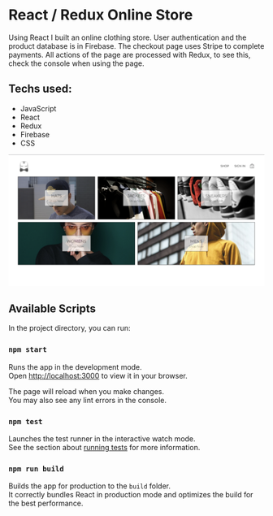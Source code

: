 # React / Redux Online Store

Using React I built an online clothing store. User authentication and the
product database is in Firebase. The checkout page uses Stripe to complete
payments. All actions of the page are processed with Redux, to see this,
check the console when using the page.

## Techs used:
 - JavaScript
 - React
 - Redux 
 - Firebase
 - CSS


![Online clothing store screenshot](src/assets/online-screenshot-for-readme.png "Page screenshot")







## Available Scripts

In the project directory, you can run:

### `npm start`

Runs the app in the development mode.\
Open [http://localhost:3000](http://localhost:3000) to view it in your browser.

The page will reload when you make changes.\
You may also see any lint errors in the console.

### `npm test`

Launches the test runner in the interactive watch mode.\
See the section about [running tests](https://facebook.github.io/create-react-app/docs/running-tests) for more information.

### `npm run build`

Builds the app for production to the `build` folder.\
It correctly bundles React in production mode and optimizes the build for the best performance.

